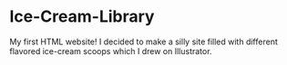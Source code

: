 # Ice-Cream-Library
My first HTML website! I decided to make a silly site filled with different flavored ice-cream scoops which I drew on Illustrator.
